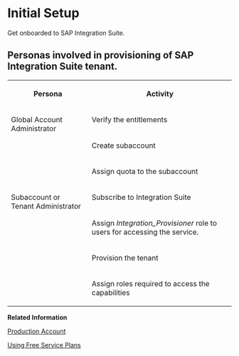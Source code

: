 <!-- loio3dcf507f92f54597bc203600bf8f94c5 -->

# Initial Setup

Get onboarded to SAP Integration Suite.



<a name="loio3dcf507f92f54597bc203600bf8f94c5__section_uyh_v3g_brb"/>

## Personas involved in provisioning of SAP Integration Suite tenant.


<table>
<tr>
<th valign="top">

Persona



</th>
<th valign="top">

Activity



</th>
</tr>
<tr>
<td valign="top" rowspan="3">

Global Account Administrator



</td>
<td valign="top">

Verify the entitlements



</td>
</tr>
<tr>
<td valign="top">

Create subaccount



</td>
</tr>
<tr>
<td valign="top">

Assign quota to the subaccount



</td>
</tr>
<tr>
<td valign="top" rowspan="4">

Subaccount or Tenant Administrator



</td>
<td valign="top">

Subscribe to Integration Suite



</td>
</tr>
<tr>
<td valign="top">

Assign *Integration\_Provisioner* role to users for accessing the service.



</td>
</tr>
<tr>
<td valign="top">

Provision the tenant



</td>
</tr>
<tr>
<td valign="top">

Assign roles required to access the capabilities



</td>
</tr>
</table>

**Related Information**  


[Production Account](production-account-24ef511.md "This account model includes services for you to start working in SAP Integration Suite productive environment.")

[Using Free Service Plans](using-free-service-plans-ddf6692.md "The free tier model for SAP BTP lets you try out services in global accounts without any additional cost using the consumption-based commercial model. Using this model, you can start working with SAP Integration Suite with a direct path to productive use.")


